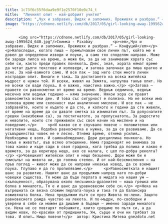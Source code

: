 ```yaml
---
title: 1c73f6c55f6daa9e9f1e2570f10e0c74_t
mitle:  "Личният опит - най-добрият учител"
description: "„Чух и забравих. Видях и запомних. Преживях и разбрах.“ – Конфуций Напоследък, когато пиша – премълчавам своя личен път, който ме е довел до определени изводи и поуки, а само тях споделям направо. Може би заради липса на време, а може би, за да не занимавам хората със себе си, както преди правех понякога… Днес, …"
image: "https://cdnone.netlify.com/db/2017/05/girl-looking-away-1995624_640.jpg"
---
```


          <img src="https://cdnone.netlify.com/db/2017/05/girl-looking-away-1995624_640.jpg"/>Снимка - Pixabay         <p><em>„Чух и забравих. Видях и запомних. Преживях и разбрах.“ – Конфуций</em></p>   <p>Напоследък, когато пиша – премълчавам своя личен път, който ме е довел до определени изводи и поуки, а само тях споделям направо. Може би заради липса на време, а може би, за да не занимавам хората със себе си, както преди правех понякога… Днес, зная, хората нямат време да четат дълги текстове и изповеди, и затова започнах да пиша кратко и ясно. За най-важното само. И все пак – зад него стои много личен изстрадан опит. Винаги е така… За достигането на всяка житейска мъдрост е нужен той. И всеки, живял на Земята, натрупва такъв опит. Но не всеки си вади поука… А е важно, наистина важно.</p> <p>Затова – правете си равносметки от време на време. Веднъж седмично, веднъж месечно или веднъж годишно – няма значение. Някои хора си правят равносметка всеки ден. И това със сигурност е полезно. Но не всеки има толкова време или склонност към аналитично мислене. И все пак – не забравяйте, които и където и да сте, и колкото и години да сте живели, от време на време да си давате сметка за изминатия път. За допуснатите грешки (неизбежни са), за постигнатото, за пропуснатото… За радостите и неволите, които сте преживели със своя начин на мислене и на поведение.</p>     <p>И какво се е случвало повече – положителни или негативни неща… Подобна равносметка е нужна, за да се развиваме. Да се усъвършенства човек не е лесно. Отнема време, отнема усилия… Необходима е воля. И самонаблюдение. Дори дисциплина понякога. Но такъв е животът, във всяко отношение. Нима градинарят не внимава за това какво и къде сади в своя градина, кога трябва да полива и какво е времето, за да коригира нещо, ако се налага, с цел по-добра реколта?</p> <p>Човешкият житейски опит е нещо безценно. Дори може би е смисълът на живота ни, до голяма степен. И от най-безсмисления – на пръв поглед – живот може да се направи някакъв извод, да се вземе поука. Глупаво е да го пропиляваме.</p>     <p>Равносметката е нашият шанс за развитие. Нашият шанс да продължим напред като по-добри човешки същества. Тя може да бъде перлата в мидата на нашия ум – скъпоценност, образувана около песъчинка-дразнител – наша грешка или болка в миналото… Тя е и шанс да уравновесим себе си.</p> <p>Нека на вътрешната си везна сложим перлата-поука и така тя да балансира изживяната болка. Нека продължим пътя си през Живота по-леки. Защото равновесието ражда чувство на лекота. И по-мъдри, по-свободни и уверени в себе си можем да дишаме в бъдеще – именно заради миналото си. Нека не се повтарят пейзажите, които срещаме по пътя си, а да видим нови, по-красиви от предишните… Ум, сърце и очи ни трябват за това. И опит… Нищо повече!</p>  автор: Кристина Митева gnezdoto.net          
